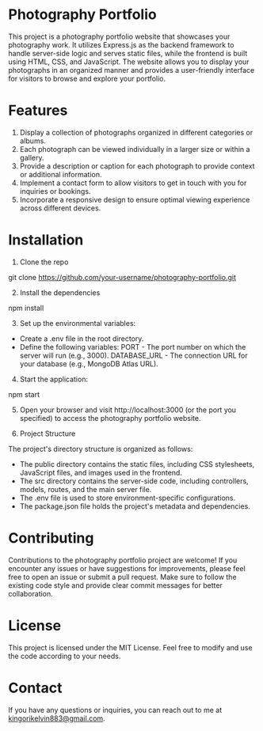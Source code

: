 # Photography Portfolio

This project is a photography portfolio website that showcases your photography work. It utilizes Express.js as the backend framework to handle server-side logic and serves static files, while the frontend is built using HTML, CSS, and JavaScript. The website allows you to display your photographs in an organized manner and provides a user-friendly interface for visitors to browse and explore your portfolio.

# Features

1. Display a collection of photographs organized in different categories or albums.
2. Each photograph can be viewed individually in a larger size or within a gallery.
3. Provide a description or caption for each photograph to provide context or additional information.
4. Implement a contact form to allow visitors to get in touch with you for inquiries or bookings.
5. Incorporate a responsive design to ensure optimal viewing experience across different devices.

# Installation

1. Clone the repo

git clone https://github.com/your-username/photography-portfolio.git

2. Install the dependencies

npm install

3. Set up the environmental variables:

- Create a .env file in the root directory.
- Define the following variables:
        PORT - The port number on which the server will run (e.g., 3000).
        DATABASE_URL - The connection URL for your database (e.g., MongoDB Atlas URL).

4. Start the application:

npm start

5. Open your browser and visit http://localhost:3000 (or the port you specified) to access the photography portfolio website.

6. Project Structure

The project's directory structure is organized as follows:

- The public directory contains the static files, including CSS stylesheets, JavaScript files, and images used in the frontend.
- The src directory contains the server-side code, including controllers, models, routes, and the main server file.
- The .env file is used to store environment-specific configurations.
- The package.json file holds the project's metadata and dependencies.

# Contributing

Contributions to the photography portfolio project are welcome! If you encounter any issues or have suggestions for improvements, please feel free to open an issue or submit a pull request. Make sure to follow the existing code style and provide clear commit messages for better collaboration.

# License

This project is licensed under the MIT License. Feel free to modify and use the code according to your needs.

# Contact

If you have any questions or inquiries, you can reach out to me at kingorikelvin883@gmail.com.